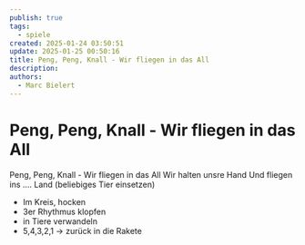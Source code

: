 ```yaml
---
publish: true
tags:
  - spiele
created: 2025-01-24 03:50:51
update: 2025-01-25 00:50:16
title: Peng, Peng, Knall - Wir fliegen in das All
description: 
authors:
  - Marc Bielert
---
```


# Peng, Peng, Knall - Wir fliegen in das All

Peng, Peng, Knall - Wir fliegen in das All
Wir halten unsre Hand
Und fliegen ins .... Land  (beliebiges Tier einsetzen)

- Im Kreis, hocken
- 3er Rhythmus klopfen
- in Tiere verwandeln
- 5,4,3,2,1 -> zurück in die Rakete